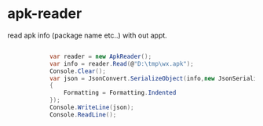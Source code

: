 # apk-reader

read apk info (package name etc..) with out appt.

```csharp

            var reader = new ApkReader();
            var info = reader.Read(@"D:\tmp\wx.apk");
            Console.Clear();
            var json = JsonConvert.SerializeObject(info,new JsonSerializerSettings
            {
                Formatting = Formatting.Indented
            });
            Console.WriteLine(json);
            Console.ReadLine();

```
